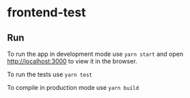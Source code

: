 # frontend-test

## Run

To run the app in development mode use `yarn start` and open [http://localhost:3000](http://localhost:3000) to view it in the browser.

To run the tests use `yarn test`

To compile in production mode use `yarn build`
